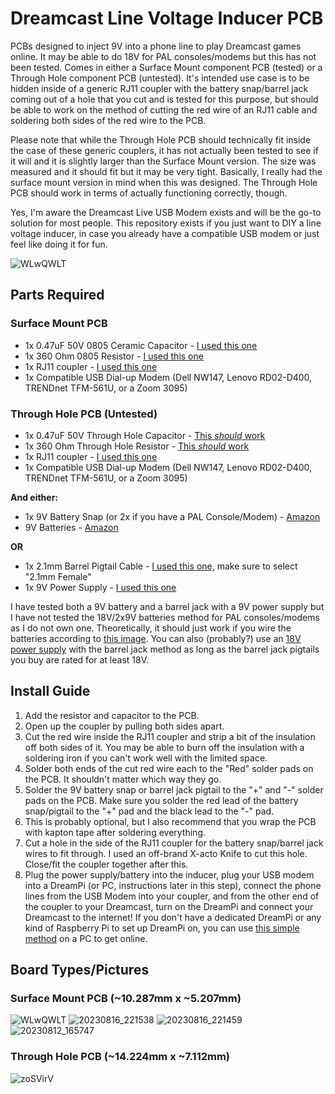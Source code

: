# Dreamcast Line Voltage Inducer PCB
PCBs designed to inject 9V into a phone line to play Dreamcast games online. It may be able to do 18V for PAL consoles/modems but this has not been tested. Comes in either a Surface Mount component PCB (tested) or a Through Hole component PCB (untested). It's intended use case is to be hidden inside of a generic RJ11 coupler with the battery snap/barrel jack coming out of a hole that you cut and is tested for this purpose, but should be able to work on the method of cutting the red wire of an RJ11 cable and soldering both sides of the red wire to the PCB.

Please note that while the Through Hole PCB should technically fit inside the case of these generic couplers, it has not actually been tested to see if it will and it is slightly larger than the Surface Mount version. The size was measured and it should fit but it may be very tight. Basically, I really had the surface mount version in mind when this was designed. The Through Hole PCB should work in terms of actually functioning correctly, though.

Yes, I'm aware the Dreamcast Live USB Modem exists and will be the go-to solution for most people. This repository exists if you just want to DIY a line voltage inducer, in case you already have a compatible USB modem or just feel like doing it for fun.

![WLwQWLT](https://github.com/joshman196/Dreamcast-Line-Voltage-Inducer/assets/114156648/7385febe-156f-481f-be75-710efa6102c5)

## Parts Required
### Surface Mount PCB
- 1x 0.47uF 50V 0805 Ceramic Capacitor - [I used this one](https://www.digikey.com/en/products/detail/samsung-electro-mechanics/CL21B474KBFNNNG/3894539)
- 1x 360 Ohm 0805 Resistor - [I used this one](https://www.digikey.com/en/products/detail/yageo/RC0805FR-07360RL/727886)
- 1x RJ11 coupler - [I used this one](https://www.amazon.com/dp/B09KX17R23?psc=1&)
- 1x Compatible USB Dial-up Modem (Dell NW147, Lenovo RD02-D400, TRENDnet TFM-561U, or a Zoom 3095)

### Through Hole PCB (Untested)
- 1x 0.47uF 50V Through Hole Capacitor - [This *should* work](https://www.digikey.com/en/products/detail/w%C3%BCrth-elektronik/860010672004/5726903)
- 1x 360 Ohm Through Hole Resistor - [This *should* work](https://www.digikey.com/en/products/detail/stackpole-electronics-inc/CF18JT360R/1741690)
- 1x RJ11 coupler - [I used this one](https://www.amazon.com/dp/B09KX17R23?psc=1&)
- 1x Compatible USB Dial-up Modem (Dell NW147, Lenovo RD02-D400, TRENDnet TFM-561U, or a Zoom 3095)

**And either:**
- 1x 9V Battery Snap (or 2x if you have a PAL Console/Modem) - [Amazon](https://www.amazon.com/Battery-Connector-Plastic-Experiment-Equipment/dp/B08SL9X2YC)
- 9V Batteries - [Amazon](https://www.amazon.com/VONIKO-9V-Batteries-Alkaline-Battery/dp/B07RZ9PMQH/ref=sr_1_9?crid=9077FOBCDWF6&keywords=9v+battery&qid=1704714967&sprefix=9v+battery%2Caps%2C165&sr=8-9)

**OR**

- 1x 2.1mm Barrel Pigtail Cable - [I used this one,](https://www.ledsupply.com/accessories/dc-barrel-plug-pigtail-cable) make sure to select "2.1mm Female"
- 1x 9V Power Supply - [I used this one](https://www.amazon.com/dp/B0BLYS33ZP)

I have tested both a 9V battery and a barrel jack with a 9V power supply but I have not tested the 18V/2x9V batteries method for PAL consoles/modems as I do not own one. Theoretically, it should just work if you wire the batteries according to [this image](https://www.segasaturnshiro.com/wp-content/uploads/2022/06/LVI-PAL-1024x819.jpg). You can also (probably?) use an [18V power supply](https://www.amazon.co.uk/TKDY-Supply-Adapter-Electronics-Positive-Black/dp/B0BRPKVB5P/ref=sr_1_3?crid=2C0WTNA4J7N3&keywords=18v+power+supply&qid=1692327609&sprefix=18v+power+supp%2Caps%2C270&sr=8-3) with the barrel jack method as long as the barrel jack pigtails you buy are rated for at least 18V.

## Install Guide
1. Add the resistor and capacitor to the PCB.
2. Open up the coupler by pulling both sides apart.
3. Cut the red wire inside the RJ11 coupler and strip a bit of the insulation off both sides of it. You may be able to burn off the insulation with a soldering iron if you can't work well with the limited space.
4. Solder both ends of the cut red wire each to the "Red" solder pads on the PCB. It shouldn't matter which way they go.
5. Solder the 9V battery snap or barrel jack pigtail to the "+" and "-" solder pads on the PCB. Make sure you solder the red lead of the battery snap/pigtail to the "+" pad and the black lead to the "-" pad.
6. This is probably optional, but I also recommend that you wrap the PCB with kapton tape after soldering everything.
7. Cut a hole in the side of the RJ11 coupler for the battery snap/barrel jack wires to fit through. I used an off-brand X-acto Knife to cut this hole. Close/fit the coupler together after this.
8. Plug the power supply/battery into the inducer, plug your USB modem into a DreamPi (or PC, instructions later in this step), connect the phone lines from the USB Modem into your coupler, and from the other end of the coupler to your Dreamcast, turn on the DreamPi and connect your Dreamcast to the internet! If you don't have a dedicated DreamPi or any kind of Raspberry Pi to set up DreamPi on, you can use [this simple method](https://www.dreamcast-talk.com/forum/viewtopic.php?t=12731) on a PC to get online.

## Board Types/Pictures

### Surface Mount PCB (~10.287mm x ~5.207mm)
![WLwQWLT](https://github.com/joshman196/Dreamcast-Line-Voltage-Inducer/assets/114156648/7385febe-156f-481f-be75-710efa6102c5)
![20230816_221538](https://github.com/joshman196/Dreamcast-Line-Voltage-Inducer/assets/114156648/e033147f-3bba-42b8-867b-b44a83a18f96)
![20230816_221459](https://github.com/joshman196/Dreamcast-Line-Voltage-Inducer/assets/114156648/0a040784-087d-47ef-89cf-df0fc1243408)
![20230812_165747](https://github.com/joshman196/Dreamcast-Line-Voltage-Inducer/assets/114156648/a589aa6d-1d60-4130-9684-163ea989bfdc)

### Through Hole PCB (~14.224mm x ~7.112mm)
![zoSVirV](https://github.com/joshman196/Dreamcast-Line-Voltage-Inducer/assets/114156648/812123d8-5999-4744-a643-89d6e8038d44)
